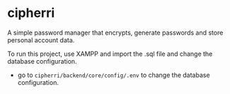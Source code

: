 # cipherri
A simple password manager that encrypts, generate passwords and store personal account data.

To run this project, use XAMPP and import the .sql file and change the database configuration.
- go to `cipherri/backend/core/config/.env` to change the database configuration.
